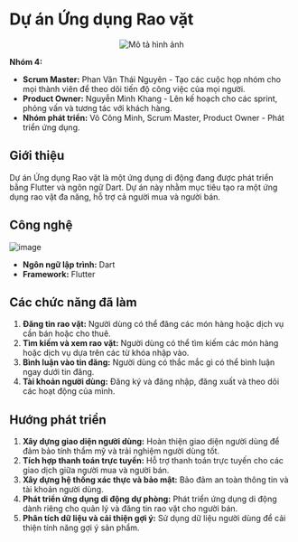 # Dự án Ứng dụng Rao vặt
<p align="center">
  <img src="https://github.com/6hoo7/Rao-Vat/assets/140428458/d28259da-a036-43a2-838e-59cfe1f61058" alt="Mô tả hình ảnh">
</p>

**Nhóm 4:**
- **Scrum Master:** Phan Văn Thái Nguyên - Tạo các cuộc họp nhóm cho mọi thành viên để theo dõi tiến độ công việc của mọi người.
- **Product Owner:** Nguyễn Minh Khang - Lên kế hoạch cho các sprint, phỏng vấn và tương tác với khách hàng.
- **Nhóm phát triển:** Võ Công Minh, Scrum Master, Product Owner - Phát triển ứng dụng.

## Giới thiệu

Dự án Ứng dụng Rao vặt là một ứng dụng di động đang được phát triển bằng Flutter và ngôn ngữ Dart. Dự án này nhằm mục tiêu tạo ra một ứng dụng rao vặt đa năng, hỗ trợ cả người mua và người bán.

## Công nghệ
![image](https://github.com/6hoo7/Rao-Vat/assets/140428458/ff974253-fb01-45c4-910f-c660ca346881)
- **Ngôn ngữ lập trình:** Dart
- **Framework:** Flutter

## Các chức năng đã làm

1. **Đăng tin rao vặt:** Người dùng có thể đăng các món hàng hoặc dịch vụ cần bán hoặc cho thuê.
2. **Tìm kiếm và xem rao vặt:** Người dùng có thể tìm kiếm các món hàng hoặc dịch vụ dựa trên các từ khóa nhập vào.
3. **Bình luận vào tin đăng:** Người dùng có thắc mắc gì có thể bình luận ngay dưới tin đăng.
4. **Tài khoản người dùng:** Đăng ký và đăng nhập, đăng xuất và theo dõi các hoạt động của mình.

## Hướng phát triển

1. **Xây dựng giao diện người dùng:** Hoàn thiện giao diện người dùng để đảm bảo tính thẩm mỹ và trải nghiệm người dùng tốt.
2. **Tích hợp thanh toán trực tuyến:** Hỗ trợ thanh toán trực tuyến cho các giao dịch giữa người mua và người bán.
3. **Xây dựng hệ thống xác thực và bảo mật:** Bảo đảm an toàn thông tin và tài khoản người dùng.
4. **Phát triển ứng dụng di động dự phòng:** Phát triển ứng dụng di động dành riêng cho quản lý và đăng tin rao vặt cho người bán.
5. **Phân tích dữ liệu và cải thiện gợi ý:** Sử dụng dữ liệu người dùng để cải thiện tính năng gợi ý sản phẩm.
